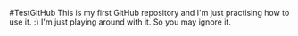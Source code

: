 #TestGitHub
This is my first GitHub repository and I'm just practising how to use it. :)
I'm just playing around with it.
So you may ignore it.


